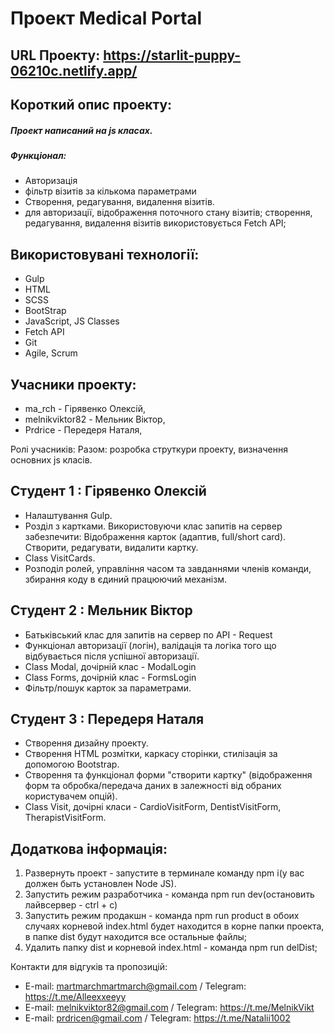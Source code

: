 # Проект Medical Portal

## URL Проекту: https://starlit-puppy-06210c.netlify.app/

## Короткий опис проекту:

##### Проект написаний на js класах.

##### Функціонал:

-   Авторизація
-   фільтр візитів за кількома параметрами
-   Створення, редагування, видалення візитів.
-   для авторизації, відображення поточного стану візитів; створення, редагування, видалення візитів використовується Fetch API;

## Використовувані технології:

-   Gulp
-   HTML
-   SCSS
-   BootStrap
-   JavaScript, JS Classes
-   Fetch API
-   Git
-   Agile, Scrum

## Учасники проекту:

-   ma_rch - Гірявенко Олексій,
-   melnikviktor82 - Мельник Віктор,
-   Prdrice - Передеря Наталя,

Ролі учасників:
Разом: розробка струткури проекту, визначення основних js класів.

## Студент 1 : Гірявенко Олексій

-   Налаштування Gulp.
-   Розділ з картками. Використовуючи клас запитів на сервер забезпечити:
    Відображення карток (адаптив, full/short card). Створити, редагувати, видалити картку.
-   Class VisitCards.
-   Розподіл ролей, управління часом та завданнями членів команди, збирання коду в єдиний працюючий механізм.

## Студент 2 : Мельник Віктор

-   Батьківський клас для запитів на сервер по API - Request
-   Функціонал авторизації (логін), валідація та логіка того що відбувається після успішної авторизації.
-   Class Modal, дочірній клас - ModalLogin
-   Class Forms, дочірній клас - FormsLogin
-   Фільтр/пошук карток за параметрами.

## Студент 3 : Передеря Наталя

-   Створення дизайну проекту.
-   Створення HTML розмітки, каркасу сторінки, стилізація за допомогою Bootstrap.
-   Cтворення та функціонал форми "створити картку"
    (відображення форм та обробка/передача даних в залежності від обраних користувачем опцій).
-   Class Visit, дочірні класи - CardioVisitForm, DentistVisitForm, TherapistVisitForm.

## Додаткова інформація:

1. Развернуть проект - запустите в терминале команду npm i(у вас должен быть установлен Node JS).
2. Запустить режим разработчика - команда npm run dev(остановить лайвсервер - ctrl + c)
3. Запустить режим продакшн - команда npm run product в обоих случаях корневой index.html будет находится в корне папки проекта, в папке dist будут находится все остальные файлы;
4. Удалить папку dist и корневой index.html - команда npm run delDist;

Контакти для відгуків та пропозицій:

-   E-mail: martmarchmartmarch@gmail.com / Telegram: https://t.me/Alleexxeeyy
-   E-mail: melnikviktor82@gmail.com / Telegram: https://t.me/MelnikVikt
-   E-mail: prdricen@gmail.com / Telegram: https://t.me/Natalii1002
